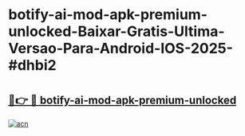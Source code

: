 # botify-ai-mod-apk-premium-unlocked-Baixar-Gratis-Ultima-Versao-Para-Android-IOS-2025-#dhbi2

# <h2><a href="https://ainizakaria.my?title=botify-ai-mod-apk-premium-unlocked&ref=22M">🔗👉 🔴 botify-ai-mod-apk-premium-unlocked</a></h2>

[![acn](https://github.com/user-attachments/assets/0f9c940e-d8b0-45ae-aac7-cd30a18b3e1c)](https://ainizakaria.my?title=botify-ai-mod-apk-premium-unlocked&ref=22M)

